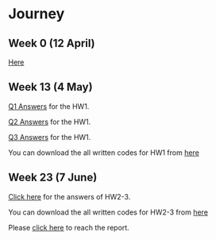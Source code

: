 # Journey

## Week 0 (12 April)

[Here](https://github.com/ETM-58D/spring20-ayhanertuglu/tree/master/files/Homework%200/homeworkkk_0.html)

## Week 13 (4 May)

[Q1 Answers](files/hw1q1.html) for the HW1.

[Q2 Answers](files/hw1q2.html) for the HW1.

[Q3 Answers](files/hw1q3.html) for the HW1.

You can download the all written codes for HW1 from [here](https://github.com/ETM-58D/spring20-ayhanertuglu/tree/master/files/Homework%201/q1-2-3.R)

## Week 23 (7 June)

[Click here](files/hw2-3.html) for the answers of HW2-3.

You can download the all written codes for HW2-3 from [here](https://github.com/ETM-58D/spring20-ayhanertuglu/tree/master/files/Homework%202/Homework2-3.R)

Please [click here](https://github.com/ETM-58D/spring20-ayhanertuglu/tree/master/files/Homework%202/Homework2-3.docx) to reach the report.